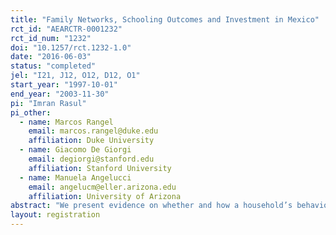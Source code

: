 ```yaml
---
title: "Family Networks, Schooling Outcomes and Investment in Mexico"
rct_id: "AEARCTR-0001232"
rct_id_num: "1232"
doi: "10.1257/rct.1232-1.0"
date: "2016-06-03"
status: "completed"
jel: "I21, J12, O12, D12, O1"
start_year: "1997-10-01"
end_year: "2003-11-30"
pi: "Imran Rasul"
pi_other:
  - name: Marcos Rangel
    email: marcos.rangel@duke.edu
    affiliation: Duke University
  - name: Giacomo De Giorgi
    email: degiorgi@stanford.edu
    affiliation: Stanford University
  - name: Manuela Angelucci
    email: angelucm@eller.arizona.edu
    affiliation: University of Arizona
abstract: "We present evidence on whether and how a household’s behavior is influenced by the presence and characteristics of its extended family. Using data from the PROGRESA program in Mexico, we exploit information on the paternal and maternal surnames of heads and spouses in conjunction with the Spanish naming convention to identify the inter- and intra-generational family links of each household to others in the same village. We then exploit the randomized research design of the PROGRESA evaluation data to identify whether the treatment effects of PROGRESA transfers on secondary school enrolment vary according to the characteristics of extended family. We find PROGRESA only raises secondary enrolment among households that are embedded in a family network. Eligible but isolated households do not respond. The mechanism through which the extended family influences household schooling choices is the redistribution of resources within the family network from eligibles that receive de facto unconditional cash transfers from PROGRESA, towards eligibles on the margin of enrolling children into secondary school."
layout: registration
---
```


